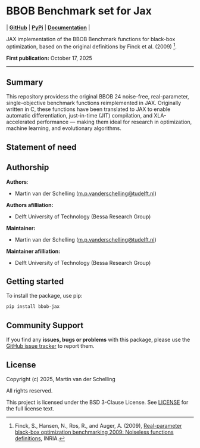 # BBOB Benchmark set for Jax

| [**GitHub**](https://github.com/mpvanderschelling/bbob-jax)
| [**PyPi**](https://pypi.org/project/bbob-jax/)
| [**Documentation**](https://bbob-jax.readthedocs.io/)
|

JAX implementation of the BBOB Benchmark functions for black-box optimization, based on the original definitions by Finck et al. (2009) [^1].

[^1]: Finck, S., Hansen, N., Ros, R., and Auger, A. (2009), [Real-parameter black-box optimization benchmarking 2009: Noiseless functions definitions](https://inria.hal.science/inria-00362633v2/document), INRIA. 

**First publication:** October 17, 2025

***

## Summary

This repository providess the original BBOB 24 noise-free, real-parameter, single-objective benchmark functions reimplemented in JAX. Originally written in C, these functions have been translated to JAX to enable automatic differentiation, just-in-time (JIT) compilation, and XLA-accelerated performance — making them ideal for research in optimization, machine learning, and evolutionary algorithms.

## Statement of need

<!-- Write here the statement of need for this package -->

## Authorship

**Authors**:
- Martin van der Schelling ([m.p.vanderschelling@tudelft.nl](mailto:m.p.vanderschelling@tudelft.nl))

**Authors afilliation:**
- Delft University of Technology (Bessa Research Group)

**Maintainer:**
- Martin van der Schelling ([m.p.vanderschelling@tudelft.nl](mailto:m.p.vanderschelling@tudelft.nl))

**Maintainer afilliation:**
- Delft University of Technology (Bessa Research Group)


## Getting started

To install the package, use pip:

```bash
pip install bbob-jax
```

## Community Support

If you find any **issues, bugs or problems** with this package, please use the [GitHub issue tracker](https://github.com/mpvanderschelling/bbob_jax/issues) to report them.

## License

Copyright (c) 2025, Martin van der Schelling

All rights reserved.

This project is licensed under the BSD 3-Clause License. See [LICENSE](https://github.com/mpvanderschelling/bbob_jax/blob/main/LICENSE) for the full license text.

